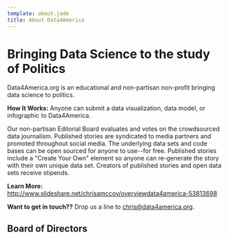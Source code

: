 ```yaml
---
template: about.jade
title: About Data4America
---
```


# Bringing Data Science to the study of Politics

Data4America.org is an educational and non-partisan non-profit bringing data science to politics.

**How It Works:** Anyone can submit a data visualization, data model, or infographic to Data4America.

Our non-partisan Editorial Board evaluates and votes on the crowdsourced data journalism. Published stories are syndicated to media partners and promoted throughout social media. The underlying data sets and code bases can be open sourced for anyone to use--for free. Published stories include a "Create Your Own" element so anyone can re-generate the story with their own unique data set. Creators of published stories and open data sets receive stipends.

**Learn More:** <a href="http://www.slideshare.net/chrisamccoy/overviewdata4america-53813698" target="_blank">http://www.slideshare.net/chrisamccoy/overviewdata4america-53813698</a>

**Want to get in touch??** Drop us a line to [chris@data4america.org](mailto:chris@data4america.org).

## Board of Directors

